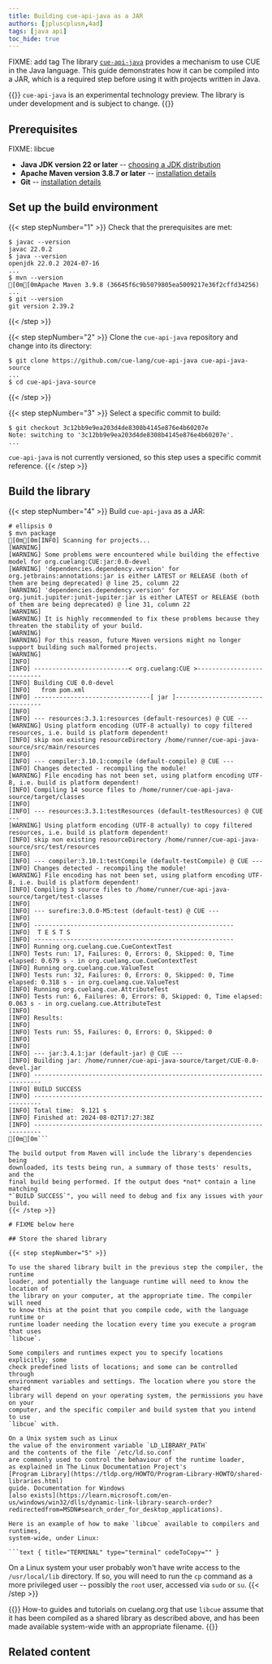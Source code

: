 ```yaml
---
title: Building cue-api-java as a JAR
authors: [jpluscplusm,4ad]
tags: [java api]
toc_hide: true
---
```

FIXME: add tag
The library [`cue-api-java`](https://github.com/cue-lang/cue-api-java) provides
a mechanism to use CUE in the Java language. This guide demonstrates how it can
be compiled into a JAR, which is a required step before using it with projects
written in Java.

{{<info>}}
`cue-api-java` is an experimental technology preview.
The library is under development and is subject to change.
{{</info>}}

## Prerequisites

FIXME: libcue
- **Java JDK version 22 or later**
  -- [choosing a JDK distribution](https://whichjdk.com)
- **Apache Maven version 3.8.7 or later**
  -- [installation details](https://maven.apache.org/install.html)
- **Git** -- [installation details](https://git-scm.com/downloads)

## Set up the build environment

{{< step stepNumber="1" >}}
Check that the prerequisites are met:

```text { title="TERMINAL" type="terminal" codeToCopy="amF2YWMgLS12ZXJzaW9uCmphdmEgLS12ZXJzaW9uCm12biAtLXZlcnNpb24KZ2l0IC0tdmVyc2lvbg==" }
$ javac --version
javac 22.0.2
$ java --version
openjdk 22.0.2 2024-07-16
...
$ mvn --version
[0m[0mApache Maven 3.9.8 (36645f6c9b5079805ea5009217e36f2cffd34256)
...
$ git --version
git version 2.39.2
```
{{< /step >}}

{{< step stepNumber="2" >}}
Clone the `cue-api-java` repository and change into its directory:

<!-- TODO(jcm): is the canonical upstream github or gerrithub? -->
```text { title="TERMINAL" type="terminal" codeToCopy="Z2l0IGNsb25lIGh0dHBzOi8vZ2l0aHViLmNvbS9jdWUtbGFuZy9jdWUtYXBpLWphdmEgY3VlLWFwaS1qYXZhLXNvdXJjZQpjZCBjdWUtYXBpLWphdmEtc291cmNl" }
$ git clone https://github.com/cue-lang/cue-api-java cue-api-java-source
...
$ cd cue-api-java-source
```
{{< /step >}}

{{< step stepNumber="3" >}}
Select a specific commit to build:

<!-- TODO(jcm): derive this commit id from the id stored in site.cue -->
```text { title="TERMINAL" type="terminal" codeToCopy="Z2l0IGNoZWNrb3V0IDNjMTJiYjllOWVhMjAzZDRkZTgzMDhiNDE0NWU4NzZlNGI2MDIwN2U=" }
$ git checkout 3c12bb9e9ea203d4de8308b4145e876e4b60207e
Note: switching to '3c12bb9e9ea203d4de8308b4145e876e4b60207e'.
...
```

`cue-api-java` is not currently versioned, so this step uses a specific commit reference.
{{< /step >}}

## Build the library

{{< step stepNumber="4" >}}
Build `cue-api-java` as a JAR:

```text { title="TERMINAL" type="terminal" codeToCopy="bXZuIHBhY2thZ2U=" }
# ellipsis 0
$ mvn package
[0m[0m[INFO] Scanning for projects...
[WARNING] 
[WARNING] Some problems were encountered while building the effective model for org.cuelang:CUE:jar:0.0-devel
[WARNING] 'dependencies.dependency.version' for org.jetbrains:annotations:jar is either LATEST or RELEASE (both of them are being deprecated) @ line 25, column 22
[WARNING] 'dependencies.dependency.version' for org.junit.jupiter:junit-jupiter:jar is either LATEST or RELEASE (both of them are being deprecated) @ line 31, column 22
[WARNING] 
[WARNING] It is highly recommended to fix these problems because they threaten the stability of your build.
[WARNING] 
[WARNING] For this reason, future Maven versions might no longer support building such malformed projects.
[WARNING] 
[INFO] 
[INFO] --------------------------< org.cuelang:CUE >---------------------------
[INFO] Building CUE 0.0-devel
[INFO]   from pom.xml
[INFO] --------------------------------[ jar ]---------------------------------
[INFO] 
[INFO] --- resources:3.3.1:resources (default-resources) @ CUE ---
[WARNING] Using platform encoding (UTF-8 actually) to copy filtered resources, i.e. build is platform dependent!
[INFO] skip non existing resourceDirectory /home/runner/cue-api-java-source/src/main/resources
[INFO] 
[INFO] --- compiler:3.10.1:compile (default-compile) @ CUE ---
[INFO] Changes detected - recompiling the module!
[WARNING] File encoding has not been set, using platform encoding UTF-8, i.e. build is platform dependent!
[INFO] Compiling 14 source files to /home/runner/cue-api-java-source/target/classes
[INFO] 
[INFO] --- resources:3.3.1:testResources (default-testResources) @ CUE ---
[WARNING] Using platform encoding (UTF-8 actually) to copy filtered resources, i.e. build is platform dependent!
[INFO] skip non existing resourceDirectory /home/runner/cue-api-java-source/src/test/resources
[INFO] 
[INFO] --- compiler:3.10.1:testCompile (default-testCompile) @ CUE ---
[INFO] Changes detected - recompiling the module!
[WARNING] File encoding has not been set, using platform encoding UTF-8, i.e. build is platform dependent!
[INFO] Compiling 3 source files to /home/runner/cue-api-java-source/target/test-classes
[INFO] 
[INFO] --- surefire:3.0.0-M5:test (default-test) @ CUE ---
[INFO] 
[INFO] -------------------------------------------------------
[INFO]  T E S T S
[INFO] -------------------------------------------------------
[INFO] Running org.cuelang.cue.CueContextTest
[INFO] Tests run: 17, Failures: 0, Errors: 0, Skipped: 0, Time elapsed: 0.679 s - in org.cuelang.cue.CueContextTest
[INFO] Running org.cuelang.cue.ValueTest
[INFO] Tests run: 32, Failures: 0, Errors: 0, Skipped: 0, Time elapsed: 0.318 s - in org.cuelang.cue.ValueTest
[INFO] Running org.cuelang.cue.AttributeTest
[INFO] Tests run: 6, Failures: 0, Errors: 0, Skipped: 0, Time elapsed: 0.063 s - in org.cuelang.cue.AttributeTest
[INFO] 
[INFO] Results:
[INFO] 
[INFO] Tests run: 55, Failures: 0, Errors: 0, Skipped: 0
[INFO] 
[INFO] 
[INFO] --- jar:3.4.1:jar (default-jar) @ CUE ---
[INFO] Building jar: /home/runner/cue-api-java-source/target/CUE-0.0-devel.jar
[INFO] ------------------------------------------------------------------------
[INFO] BUILD SUCCESS
[INFO] ------------------------------------------------------------------------
[INFO] Total time:  9.121 s
[INFO] Finished at: 2024-08-02T17:27:38Z
[INFO] ------------------------------------------------------------------------
[0m[0m```

The build output from Maven will include the library's dependencies being
downloaded, its tests being run, a summary of those tests' results, and the
final build being performed. If the output does *not* contain a line matching
"`BUILD SUCCESS`", you will need to debug and fix any issues with your build.
{{< /step >}}

# FIXME below here

## Store the shared library

{{< step stepNumber="5" >}}

To use the shared library built in the previous step the compiler, the runtime
loader, and potentially the language runtime will need to know the location of
the library on your computer, at the appropriate time. The compiler will need
to know this at the point that you compile code, with the language runtime or
runtime loader needing the location every time you execute a program that uses
`libcue`.

Some compilers and runtimes expect you to specify locations explicitly; some
check predefined lists of locations; and some can be controlled through
environment variables and settings. The location where you store the shared
library will depend on your operating system, the permissions you have on your
computer, and the specific compiler and build system that you intend to use
`libcue` with.

On a Unix system such as Linux
the value of the environment variable `LD_LIBRARY_PATH`
and the contents of the file `/etc/ld.so.conf`
are commonly used to control the behaviour of the runtime loader,
as explained in The Linux Documentation Project's
[Program Library](https://tldp.org/HOWTO/Program-Library-HOWTO/shared-libraries.html)
guide. Documentation for Windows
[also exists](https://learn.microsoft.com/en-us/windows/win32/dlls/dynamic-link-library-search-order?redirectedfrom=MSDN#search_order_for_desktop_applications).

Here is an example of how to make `libcue` available to compilers and runtimes,
system-wide, under Linux:

```text { title="TERMINAL" type="terminal" codeToCopy="" }
```

On a Linux system your user probably won't have write access to the
`/usr/local/lib` directory. If so, you will need to run the `cp` command as a
more privileged user -- possibly the `root` user, accessed via `sudo` or `su`.
{{< /step >}}

{{<info>}}
How-to guides and tutorials on cuelang.org that use `libcue` assume that it has
been compiled as a shared library as described above, and has been made
available system-wide with an appropriate filename.
{{</info>}}

<!-- TODO(jcm): add a test use of the lib. Something utterly trivial and C-based? -->

## Related content
